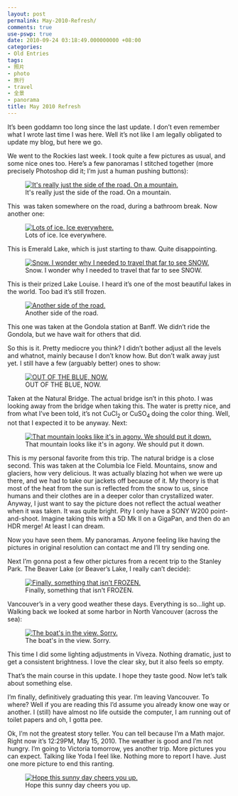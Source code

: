 ```yaml
---
layout: post
permalink: May-2010-Refresh/
comments: true
use-pswp: true
date: 2010-09-24 03:18:49.000000000 +08:00
categories:
- Old Entries
tags:
- 照片
- photo
- 旅行
- travel
- 全景
- panorama
title: May 2010 Refresh
---
```


It’s been goddamn too long since the last update. I don’t even remember what I wrote last time I was here. Well it’s not like I am legally obligated to update my blog, but here we go.

We went to the Rockies last week. I took quite a few pictures as usual, and some nice ones too. Here’s a few panoramas I stitched together (more precisely Photoshop did it; I’m just a human pushing buttons):

<div class="imgDisplay monod" style="max-width: 600px;" itemscope itemtype="http://schema.org/ImageGallery">
  <figure itemprop="associatedMedia" itemscope itemtype="http://schema.org/ImageObject">
    <a href="/assets/old/UnknownPanoTrim30-1024x358.jpg" itemprop="contentUrl" data-size="1024x358" >
    <img src="/assets/old/UnknownPanoTrim30-600x209.jpg" itemprop="thumbnail" 
      title="It's really just the side of the road. On a mountain." 
      alt="It's really just the side of the road. On a mountain." />
    </a>
    <figcaption itemprop="caption description">It's really just the side of the road. On a mountain.</figcaption>
  </figure>
</div>

<!--excerpt-->

This  was taken somewhere on the road, during a bathroom break. Now another one:

<div class="imgDisplay monod" style="max-width: 600px;" itemscope itemtype="http://schema.org/ImageGallery">
  <figure itemprop="associatedMedia" itemscope itemtype="http://schema.org/ImageObject">
    <a href="/assets/old/EmraldLakePanoTrim30-987x768.jpg" itemprop="contentUrl" data-size="987x768" >
    <img src="/assets/old/EmraldLakePanoTrim30-600x467.jpg" itemprop="thumbnail" 
      title="Lots of ice. Ice everywhere." 
      alt="Lots of ice. Ice everywhere." />
    </a>
    <figcaption itemprop="caption description">Lots of ice. Ice everywhere.</figcaption>
  </figure>
</div>

This is Emerald Lake, which is just starting to thaw. Quite disappointing.

<div class="imgDisplay monod" style="max-width: 600px;" itemscope itemtype="http://schema.org/ImageGallery">
  <figure itemprop="associatedMedia" itemscope itemtype="http://schema.org/ImageObject">
    <a href="/assets/old/LakeLouisePanoTrim30-1024x438.jpg" itemprop="contentUrl" data-size="1024x438" >
    <img src="/assets/old/LakeLouisePanoTrim30-600x256.jpg" itemprop="thumbnail" 
      title="Snow. I wonder why I needed to travel that far to see SNOW." 
      alt="Snow. I wonder why I needed to travel that far to see SNOW." />
    </a>
    <figcaption itemprop="caption description">Snow. I wonder why I needed to travel that far to see SNOW.</figcaption>
  </figure>
</div>

This is their prized Lake Louise. I heard it’s one of the most beautiful lakes in the world. Too bad it’s still frozen.

<div class="imgDisplay monod" style="max-width: 600px;" itemscope itemtype="http://schema.org/ImageGallery">
  <figure itemprop="associatedMedia" itemscope itemtype="http://schema.org/ImageObject">
    <a href="/assets/old/GondolaStationPanoTrim30-1024x382.jpg" itemprop="contentUrl" data-size="1024x382" >
    <img src="/assets/old/GondolaStationPanoTrim30-600x224.jpg" itemprop="thumbnail" 
      title="Another side of the road." 
      alt="Another side of the road." />
    </a>
    <figcaption itemprop="caption description">Another side of the road.</figcaption>
  </figure>
</div>

This one was taken at the Gondola station at Banff. We didn’t ride the Gondola, but we have wait for others that did.

So this is it. Pretty mediocre you think? I didn’t bother adjust all the levels and whatnot, mainly because I don’t know how. But don’t walk away just yet. I still have a few (arguably better) ones to show:

<div class="imgDisplay monod" style="max-width: 486px;" itemscope itemtype="http://schema.org/ImageGallery">
  <figure itemprop="associatedMedia" itemscope itemtype="http://schema.org/ImageObject">
    <a href="/assets/old/NaturalBridgePanoTrim30-486x768.jpg" itemprop="contentUrl" data-size="486x768" >
    <img src="/assets/old/NaturalBridgePanoTrim30-486x768.jpg" itemprop="thumbnail" 
      title="OUT OF THE BLUE, NOW." 
      alt="OUT OF THE BLUE, NOW." />
    </a>
    <figcaption itemprop="caption description">OUT OF THE BLUE, NOW.</figcaption>
  </figure>
</div>

Taken at the Natural Bridge. The actual bridge isn’t in this photo. I was looking away from the bridge when taking this. The water is pretty nice, and from what I’ve been told, it’s not CuCl<sub>2 </sub>or CuSO<sub>4 </sub>doing the color thing. Well, not that I expected it to be anyway. Next:

<div class="imgDisplay monod" style="max-width: 600px;" itemscope itemtype="http://schema.org/ImageGallery">
  <figure itemprop="associatedMedia" itemscope itemtype="http://schema.org/ImageObject">
    <a href="/assets/old/IceFieldPanoTrim30-1024x253.jpg" itemprop="contentUrl" data-size="1024x253" >
    <img src="/assets/old/IceFieldPanoTrim30-600x148.jpg" itemprop="thumbnail" 
      title="That mountain looks like it's in agony. We should put it down." 
      alt="That mountain looks like it's in agony. We should put it down." />
    </a>
    <figcaption itemprop="caption description">That mountain looks like it's in agony. We should put it down.</figcaption>
  </figure>
</div>

This is my personal favorite from this trip. The natural bridge is a close second. This was taken at the Columbia Ice Field. Mountains, snow and glaciers, how very delicious. It was actually blazing hot when we were up there, and we had to take our jackets off because of it. My theory is that most of the heat from the sun is reflected from the snow to us, since humans and their clothes are in a deeper color than crystallized water. Anyway, I just want to say the picture does not reflect the actual weather when it was taken. It was quite bright. Pity I only have a SONY W200 point-and-shoot. Imagine taking this with a 5D Mk II on a GigaPan, and then do an HDR merge! At least I can dream.

Now you have seen them. My panoramas. Anyone feeling like having the pictures in original resolution can contact me and I’ll try sending one.

Next I’m gonna post a few other pictures from a recent trip to the Stanley Park. The Beaver Lake (or Beaver’s Lake, I really can’t decide):

<div class="imgDisplay monod" style="max-width: 600px;" itemscope itemtype="http://schema.org/ImageGallery">
  <figure itemprop="associatedMedia" itemscope itemtype="http://schema.org/ImageObject">
    <a href="/assets/old/BeaverLakePanoTrim30-1024x603.jpg" itemprop="contentUrl" data-size="1024x603" >
    <img src="/assets/old/BeaverLakePanoTrim30-600x353.jpg" itemprop="thumbnail" 
      title="Finally, something that isn't FROZEN." 
      alt="Finally, something that isn't FROZEN." />
    </a>
    <figcaption itemprop="caption description">Finally, something that isn't FROZEN.</figcaption>
  </figure>
</div>

Vancouver’s in a very good weather these days. Everything is so…light up. Walking back we looked at some harbor in North Vancouver (across the sea):

<div class="imgDisplay monod" style="max-width: 600px;" itemscope itemtype="http://schema.org/ImageGallery">
  <figure itemprop="associatedMedia" itemscope itemtype="http://schema.org/ImageObject">
    <a href="/assets/old/StanleyParkNorthPanoTrimAdjust30-1024x468.jpg" itemprop="contentUrl" data-size="1024x468" >
    <img src="/assets/old/StanleyParkNorthPanoTrimAdjust30-600x274.jpg" itemprop="thumbnail" 
      title="The boat's in the view. Sorry." 
      alt="The boat's in the view. Sorry." />
    </a>
    <figcaption itemprop="caption description">The boat's in the view. Sorry.</figcaption>
  </figure>
</div>

This time I did some lighting adjustments in Viveza. Nothing dramatic, just to get a consistent brightness. I love the clear sky, but it also feels so empty.

That’s the main course in this update. I hope they taste good. Now let’s talk about something else.

I’m finally, definitively graduating this year. I’m leaving Vancouver. To where? Well if you are reading this I’d assume you already know one way or another. I (still) have almost no life outside the computer, I am running out of toilet papers and oh, I gotta pee.

Ok, I’m not the greatest story teller. You can tell because I’m a Math major. Right now it’s 12:29PM, May 15, 2010. The weather is good and I’m not hungry. I’m going to Victoria tomorrow, yes another trip. More pictures you can expect. Talking like Yoda I feel like. Nothing more to report I have. Just one more picture to end this ranting.

<div class="imgDisplay monod" style="max-width: 600px;" itemscope itemtype="http://schema.org/ImageGallery">
  <figure itemprop="associatedMedia" itemscope itemtype="http://schema.org/ImageObject">
    <a href="/assets/old/DSC0550130-1024x768.jpg" itemprop="contentUrl" data-size="1024x768" >
    <img src="/assets/old/DSC0550130-600x450.jpg" itemprop="thumbnail" 
      title="Hope this sunny day cheers you up." 
      alt="Hope this sunny day cheers you up." />
    </a>
    <figcaption itemprop="caption description">Hope this sunny day cheers you up.</figcaption>
  </figure>
</div>
<p class="tiny">&nbsp;</p>

